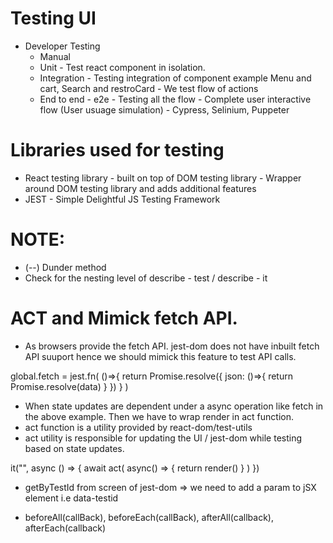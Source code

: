 # Testing UI

- Developer Testing
    - Manual
    - Unit - Test react component in isolation.
    - Integration - Testing integration of component example Menu and cart, Search and restroCard - We test flow of actions
    - End to end - e2e - Testing all the flow - Complete user interactive flow (User usuage simulation) - Cypress, Selinium, Puppeter

# Libraries used for testing

- React testing library - built on top of DOM testing library - Wrapper around DOM testing library and adds additional features
- JEST - Simple Delightful JS Testing Framework

# NOTE:
- (--) Dunder method
- Check for the nesting level of describe - test / describe - it

# ACT and Mimick fetch API.
- As browsers provide the fetch API. jest-dom does not have inbuilt fetch API suuport hence we should mimick this feature to test API calls.

global.fetch = jest.fn(
    ()=>{
        return Promise.resolve({
            json: ()=>{
                return Promise.resolve(data)
            }
        })
    }
) 

- When state updates are dependent under a async operation like fetch in the above example. Then we have to wrap render in act function.
- act function  is a utility provided by react-dom/test-utils
- act utility is responsible for updating the UI / jest-dom while testing based on state updates.

it("", async () => {
    await act(
        async() => {
            return render(<Component/>)
        }
    )
})

- getByTestId from screen of jest-dom => we need to add a param to jSX element i.e data-testid

- beforeAll(callBack), beforeEach(callBack), afterAll(callback), afterEach(callback)